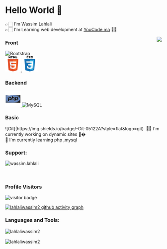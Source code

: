 # Hello World 👋
 👉🏻 I'm Wassim Lahlali      
 👉🏻 I'm Learning web development at [YouCode.ma](https://youcode.ma/) 👨‍💻 <p>


<img align="right" src="https://media.giphy.com/media/z5iCvo1oCbqt7ukMQs/giphy.gif">




<h3 align="left">Front</h3>

![Bootstrap](https://img.shields.io/badge/-Bootstrap-05122A?style=flat&logo=bootstrap&logoColor=563D7C)\
<a href="https://www.w3.org/html/" target="_blank"> <img src="https://raw.githubusercontent.com/devicons/devicon/master/icons/html5/html5-original-wordmark.svg" alt="html5" width="50" height="50"/> </a>
<a href="https://www.w3schools.com/css/" target="_blank"> <img src="https://raw.githubusercontent.com/devicons/devicon/master/icons/css3/css3-original-wordmark.svg" alt="css3" width="50" height="50"/> </a>


<h3 align="left">Backend</h3>

<a href="https://php-lang.com" target="_blank"> <img src="https://raw.githubusercontent.com/devicons/devicon/master/icons/php/php-original.svg" alt="php" width="50" height="50"/> </a>
![MySQL](https://img.shields.io/badge/MySQL-00000F?style=for-the-badge&logo=mysql&logoColor=white)&nbsp;

<h3 align="left">Basic</h3>
![Git](https://img.shields.io/badge/-Git-05122A?style=flat&logo=git)&nbsp;
👩‍💻 I'm currently working on dynamic sites 
👩‍� <br>
🧠 I'm currently learning php ,mysql

<h3 align="left">Support:</h3>

<p>
<a href="https://www.facebook.com/wassim.lahlali.357/"> <img align="left" src="https://cdn.buymeacoffee.com/buttons/v2/default-yellow.png" height="50" width="210" alt="wassim.lahlali" /></a></p><br><br><br>

### Profile Visitors 
![visitor badge](https://visitor-badge.glitch.me/badge?page_id=IronSteel007.visitor-badge&left_color=blue&right_color=yellow)
<br />

[![lahlaliwassim2 github activity graph](https://activity-graph.herokuapp.com/graph?username=lahlaliwassim2&bg_color=ffffff&color=777777&line=ff5200&point=1adbce&area=true&hide_border=true)](https://github.com/lahlaliwassim2/github-readme-activity-graph)


<h3 align="left">Languages and Tools:</h3>



<p><img width="494" align="center" src="https://github-readme-stats.vercel.app/api/top-langs?username=lahlaliwassim2&show_icons=true&locale=en&layout=compact" alt="lahlaliwassim2" /></p>

<p><img align="center" src="https://github-readme-stats.vercel.app/api?username=lahlaliwassim2&show_icons=true&locale=en" alt="lahlaliwassim2" /></p>


